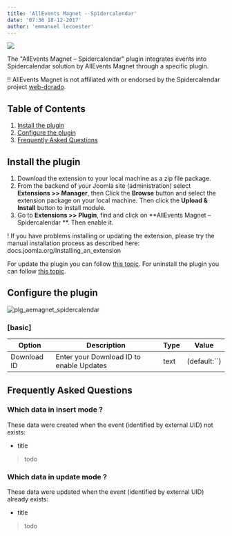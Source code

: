 ```yaml
---
title: 'AllEvents Magnet - Spidercalendar'
date: '07:36 18-12-2017'
author: 'emmanuel lecoester'
---
```


![](https://www.allevents3.com/plugins/aemagnet/spidercalendar/assets/spidercalendar.png)

The "AllEvents Magnet – Spidercalendar" plugin integrates events into Spidercalendar solution by AllEvents Magnet through a specific plugin. 

!! <i class="fa fa-exclamation-triangle" aria-hidden="true"></i> AllEvents Magnet is not affiliated with or endorsed by the Spidercalendar project [web-dorado](https://web-dorado.com/products/joomla-calendar.html).

## Table of Contents
1. [Install the plugin](#install-the-plugin)
2. [Configure the plugin](#configure-the-plugin)
3. [Frequently Asked Questions](#frequently-asked-questions)
	
## Install the plugin
1. Download the extension to your local machine as a zip file package.
2. From the backend of your Joomla site (administration) select **Extensions >> Manager**, then Click the <b>Browse</b> button and select the extension package on your local machine. Then click the **Upload & Install** button to install module.
3. Go to **Extensions >> Plugin**, find and click on **AllEvents Magnet – Spidercalendar **. Then enable it.

! If you have problems installing or updating the extension, please try the manual installation process as described here: docs.joomla.org/Installing_an_extension

For update the plugin you can follow [this topic](https://documentation.allevents3.com/allevents/installation/update).
For uninstall the plugin you can follow [this topic](https://documentation.allevents3.com/allevents/installation/uninstall).

## Configure the plugin

![plg_aemagnet_spidercalendar](plg_aemagnet_spidercalendar.png)

### [basic]
             
| Option | Description | Type | Value |
| ------ | ----------- | ---- | ----- |
|  Download ID | Enter your Download ID to enable Updates | text | (default:``)|

## Frequently Asked Questions
### Which data in insert mode ?
These data were created when the event (identified by external UID) not exists:
* title       
> todo

### Which data in update mode ?
These data were updated when the event (identified by external UID) already exists:
* title       
> todo

